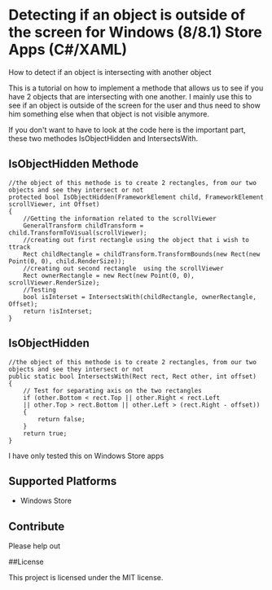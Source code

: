 Detecting if an object is outside of the screen for Windows (8/8.1) Store Apps (C#/XAML)
=========================


How to detect if an object is intersecting with another object

This is a tutorial on how to implement a methode that allows us to see if you have 2 objects that are intersecting with one another.
I mainly use this to see if an object is outside of the screen for the user and thus need to show him something else when that object is not visible anymore.

If you don't want to have to look at the code here is the important part, these two methodes IsObjectHidden and IntersectsWith.

## IsObjectHidden Methode

    //the object of this methode is to create 2 rectangles, from our two objects and see they intersect or not
    protected bool IsObjectHidden(FrameworkElement child, FrameworkElement scrollViewer, int Offset)
    {
    	//Getting the information related to the scrollViewer
    	GeneralTransform childTransform = child.TransformToVisual(scrollViewer);
    	//creating out first rectangle using the object that i wish to ttrack
    	Rect childRectangle = childTransform.TransformBounds(new Rect(new Point(0, 0), child.RenderSize));
    	//creating out second rectangle  using the scrollViewer
    	Rect ownerRectangle = new Rect(new Point(0, 0), scrollViewer.RenderSize);
    	//Testing
    	bool isInterset = IntersectsWith(childRectangle, ownerRectangle, Offset);
    	return !isInterset;
    }
     
## IsObjectHidden 

    //the object of this methode is to create 2 rectangles, from our two objects and see they intersect or not
    public static bool IntersectsWith(Rect rect, Rect other, int offset)
    {
    	// Test for separating axis on the two rectangles
    	if (other.Bottom < rect.Top || other.Right < rect.Left
    	|| other.Top > rect.Bottom || other.Left > (rect.Right - offset))
    	{
    		return false;
    	}
    	return true;
    }

I have only tested this on Windows Store apps
## Supported Platforms
* Windows Store

## Contribute	
Please help out

##License

This project is licensed under the MIT license.
